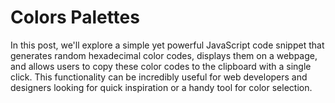 # Colors Palettes
 In this post, we'll explore a simple yet powerful JavaScript code snippet that generates random hexadecimal color codes, displays them on a webpage, and allows users to copy these color codes to the clipboard with a single click. This functionality can be incredibly useful for web developers and designers looking for quick inspiration or a handy tool for color selection.
